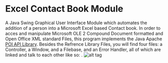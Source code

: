 # Excel Contact Book Module

A Java Swing Graphical User Interface Module which automates the addition of a person into a Microsoft Excel based Contact book. In order to acces and manipulate Microsoft OLE 2 Compound Document formatted and Open Office XML standard Files, this program implements the Java Apache [POI API Library](https://poi.apache.org/). Besides the Refrence Library Files, you will find four files: a Controller, a Window, and a Filebase, and an Error Handler, all of which are linked and talk to each other like so: .
![alt tag](http://builtbyluis.com/images/MultiExcel.png)
 








